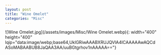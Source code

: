 ```yaml
---
layout: post
title: "Wine Omelet"
categories: "Misc"
---
```

![Wine Omelet.jpg](/assets/images/Misc/Wine Omelet.webp){: width="400" height="400" lqip="data:image/webp;base64,UklGRiwAAABXRUJQVlA4ICAAAAAwAQCdASoMABAABUB8JaQAA3AA/uuBGtgrhov1nAAAAA=="}

